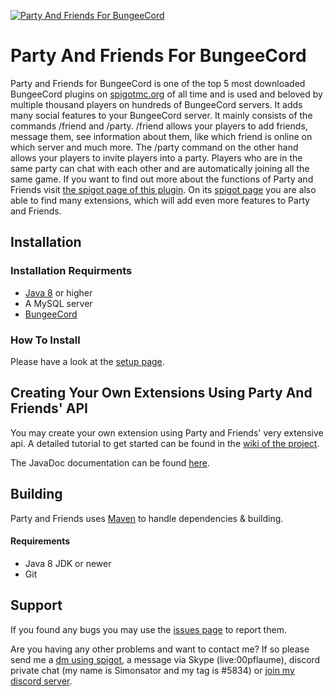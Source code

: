 <a href="https://www.spigotmc.org/resources/party-and-friends-for-bungeecord.9531/"><img src="https://simonsator.de/images/partyandfriendsfree.png" title="Party And Friends For BungeeCord" alt="Party And Friends For BungeeCord"></a>
# Party And Friends For BungeeCord

Party and Friends for BungeeCord is one of the top 5 most downloaded BungeeCord plugins on [spigotmc.org](https://www.spigotmc.org/resources/categories/bungee-proxy.3/?order=download_count) of all time and is used and beloved by multiple thousand players on hundreds of BungeeCord servers. It adds many social features to your BungeeCord server. It mainly consists of the commands /friend and /party. /friend allows your players to add friends, message them, see information about them, like which friend is online on which server and much more. The /party command on the other hand allows your players to invite players into a party. Players who are in the same party can chat with each other and are automatically joining all the same game. If you want to find out more about the functions of Party and Friends visit [the spigot page of this plugin](https://www.spigotmc.org/resources/party-and-friends-for-bungeecord.9531/). On its [spigot page](https://www.spigotmc.org/resources/party-and-friends-for-bungeecord.9531/) you are also able to find many extensions, which will add even more features to Party and Friends.

## Installation
### Installation Requirments

* [Java 8](https://www.java.com/download/) or higher
* A MySQL server
* [BungeeCord](https://ci.md-5.net/job/BungeeCord/)
### How To Install
Please have a look at the [setup page](https://github.com/Simonsator/BungeecordPartyAndFriends/wiki/Setup-Party-And-Friends).

## Creating Your Own Extensions Using Party And Friends' API

You may create your own extension using Party and Friends' very extensive api. A detailed tutorial to get started can be found in the [wiki of the project](https://github.com/Simonsator/BungeecordPartyAndFriends/wiki/API).

The JavaDoc documentation can be found [here](https://simonsator.de/JavaDoc/PartyAndFriendsNotExtended/).

## Building
Party and Friends uses [Maven](https://maven.apache.org/) to handle dependencies & building.

#### Requirements
* Java 8 JDK or newer
* Git

## Support

If you found any bugs you may use the [issues page](https://github.com/Simonsator/BungeecordPartyAndFriends/issues) to report them.

Are you having any other problems and want to contact me? If so please send me a [dm using spigot](https://www.spigotmc.org/conversations/add?to=simonsator), a message via Skype (live:00pflaume), discord private chat (my name is Simonsator and my tag is #5834) or [join my discord server](https://discord.gg/pFx9X2W).
